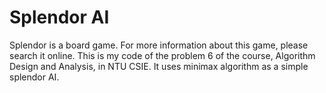 # Splendor AI
Splendor is a board game. For more information about this game, please search it online.
This is my code of the problem 6 of the course, Algorithm Design and Analysis, in NTU CSIE. It uses minimax algorithm as a simple splendor AI.
